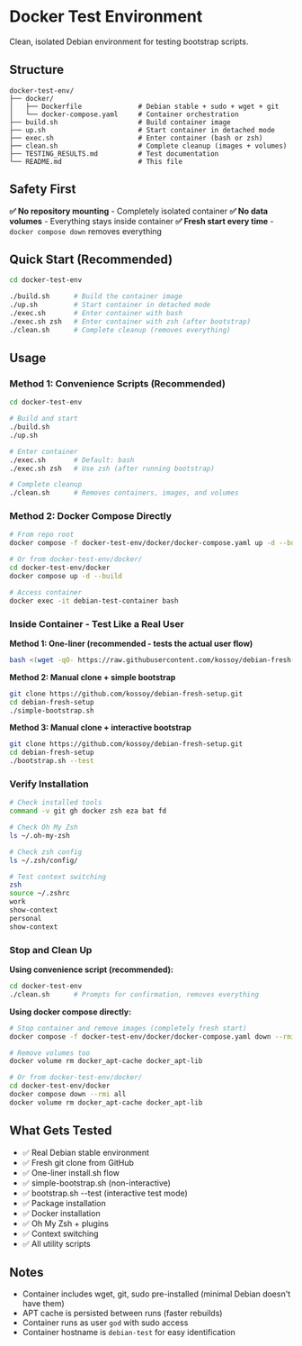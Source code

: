 # Docker Test Environment

Clean, isolated Debian environment for testing bootstrap scripts.

## Structure

```
docker-test-env/
├── docker/
│   ├── Dockerfile              # Debian stable + sudo + wget + git
│   └── docker-compose.yaml     # Container orchestration
├── build.sh                    # Build container image
├── up.sh                       # Start container in detached mode
├── exec.sh                     # Enter container (bash or zsh)
├── clean.sh                    # Complete cleanup (images + volumes)
├── TESTING_RESULTS.md          # Test documentation
└── README.md                   # This file
```

## Safety First

**✅ No repository mounting** - Completely isolated container
**✅ No data volumes** - Everything stays inside container
**✅ Fresh start every time** - `docker compose down` removes everything

## Quick Start (Recommended)

```bash
cd docker-test-env

./build.sh      # Build the container image
./up.sh         # Start container in detached mode
./exec.sh       # Enter container with bash
./exec.sh zsh   # Enter container with zsh (after bootstrap)
./clean.sh      # Complete cleanup (removes everything)
```

## Usage

### Method 1: Convenience Scripts (Recommended)

```bash
cd docker-test-env

# Build and start
./build.sh
./up.sh

# Enter container
./exec.sh       # Default: bash
./exec.sh zsh   # Use zsh (after running bootstrap)

# Complete cleanup
./clean.sh      # Removes containers, images, and volumes
```

### Method 2: Docker Compose Directly

```bash
# From repo root
docker compose -f docker-test-env/docker/docker-compose.yaml up -d --build

# Or from docker-test-env/docker/
cd docker-test-env/docker
docker compose up -d --build

# Access container
docker exec -it debian-test-container bash
```

### Inside Container - Test Like a Real User

**Method 1: One-liner (recommended - tests the actual user flow)**
```bash
bash <(wget -qO- https://raw.githubusercontent.com/kossoy/debian-fresh-setup/main/install.sh)
```

**Method 2: Manual clone + simple bootstrap**
```bash
git clone https://github.com/kossoy/debian-fresh-setup.git
cd debian-fresh-setup
./simple-bootstrap.sh
```

**Method 3: Manual clone + interactive bootstrap**
```bash
git clone https://github.com/kossoy/debian-fresh-setup.git
cd debian-fresh-setup
./bootstrap.sh --test
```

### Verify Installation

```bash
# Check installed tools
command -v git gh docker zsh eza bat fd

# Check Oh My Zsh
ls ~/.oh-my-zsh

# Check zsh config
ls ~/.zsh/config/

# Test context switching
zsh
source ~/.zshrc
work
show-context
personal
show-context
```

### Stop and Clean Up

**Using convenience script (recommended):**
```bash
cd docker-test-env
./clean.sh      # Prompts for confirmation, removes everything
```

**Using docker compose directly:**
```bash
# Stop container and remove images (completely fresh start)
docker compose -f docker-test-env/docker/docker-compose.yaml down --rmi all

# Remove volumes too
docker volume rm docker_apt-cache docker_apt-lib

# Or from docker-test-env/docker/
cd docker-test-env/docker
docker compose down --rmi all
docker volume rm docker_apt-cache docker_apt-lib
```

## What Gets Tested

- ✅ Real Debian stable environment
- ✅ Fresh git clone from GitHub
- ✅ One-liner install.sh flow
- ✅ simple-bootstrap.sh (non-interactive)
- ✅ bootstrap.sh --test (interactive test mode)
- ✅ Package installation
- ✅ Docker installation
- ✅ Oh My Zsh + plugins
- ✅ Context switching
- ✅ All utility scripts

## Notes

- Container includes wget, git, sudo pre-installed (minimal Debian doesn't have them)
- APT cache is persisted between runs (faster rebuilds)
- Container runs as user `god` with sudo access
- Container hostname is `debian-test` for easy identification
